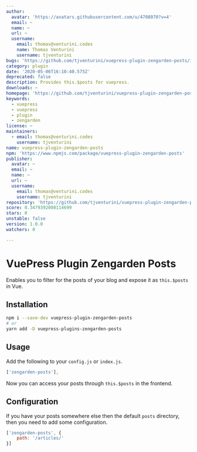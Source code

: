 ```yaml
---
author:
  avatar: 'https://avatars.githubusercontent.com/u/4708070?v=4'
  email: ~
  name: ~
  url: ~
  username:
    email: thomas@venturini.codes
    name: Thomas Venturini
    username: tjventurini
bugs: 'https://github.com/tjventurini/vuepress-plugin-zengarden-posts/issues'
category: plugin
date: '2020-05-06T16:10:40.575Z'
deprecated: false
description: Provides this.$posts for vuepress.
downloads: ~
homepage: 'https://github.com/tjventurini/vuepress-plugin-zengarden-posts#readme'
keywords:
  - vuepress
  - vuepress
  - plugin
  - zengarden
license: ~
maintainers:
  - email: thomas@venturini.codes
    username: tjventurini
name: vuepress-plugin-zengarden-posts
npm: 'https://www.npmjs.com/package/vuepress-plugin-zengarden-posts'
publisher:
  avatar: ~
  email: ~
  name: ~
  url: ~
  username:
    email: thomas@venturini.codes
    username: tjventurini
repository: 'https://github.com/tjventurini/vuepress-plugin-zengarden-posts'
score: 0.3479392008114699
stars: 0
unstable: false
version: 1.0.0
watchers: 0

---
```


# VuePress Plugin Zengarden Posts

Enables you to filter for the posts of your blog and expose it as `this.$posts` in Vue.

## Installation

```bash
npm i --save-dev vuepress-plugin-zengarden-posts
# or 
yarn add -D vuepress-plugins-zengarden-posts
```

## Usage

Add the following to your `config.js` or `index.js`.

```javascript
['zengarden-posts'],
```

Now you can access your posts through `this.$posts` in the frontend.

## Configuration

If you have your posts somewhere else then the default `posts` directory, then you need to add some configuration.

```javascript
['zengarden-posts', {
    path: '/articles/'
}]
```

